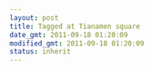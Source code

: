 ```yaml
---
layout: post
title: Tagged at Tianamen square
date_gmt: 2011-09-18 01:20:09
modified_gmt: 2011-09-18 01:20:09
status: inherit
---
```



